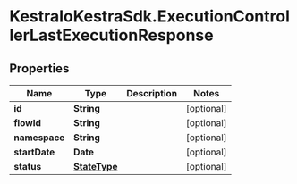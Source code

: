 # KestraIoKestraSdk.ExecutionControllerLastExecutionResponse

## Properties

Name | Type | Description | Notes
------------ | ------------- | ------------- | -------------
**id** | **String** |  | [optional] 
**flowId** | **String** |  | [optional] 
**namespace** | **String** |  | [optional] 
**startDate** | **Date** |  | [optional] 
**status** | [**StateType**](StateType.md) |  | [optional] 


